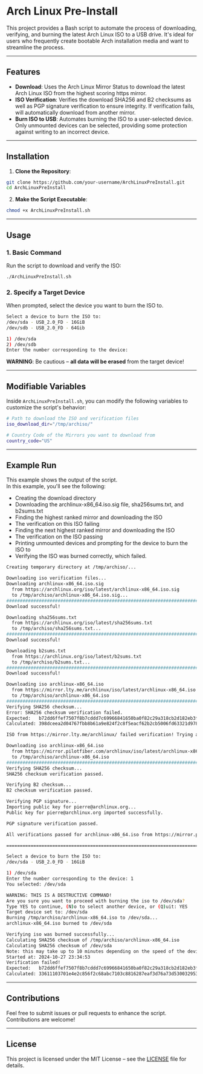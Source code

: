 # Arch Linux Pre-Install

This project provides a Bash script to automate the process of downloading, verifying, and burning the latest Arch Linux ISO to a USB drive. It's ideal for users who frequently create bootable Arch installation media and want to streamline the process.

---

## Features
- **Download**: Uses the Arch Linux Mirror Status to download the latest Arch Linux ISO from the highest scoring https mirror. 
- **ISO Verification**: Verifies the download SHA256 and B2 checksums as well as PGP signature verification to ensure integrity.  If verification fails, will automatically download from another mirror.
- **Burn ISO to USB**: Automates burning the ISO to a user-selected device.  Only unmounted devices can be selected, providing some protection against writing to an incorrect device. 
---

## Installation

1. **Clone the Repository**:
```bash
git clone https://github.com/your-username/ArchLinuxPreInstall.git
cd ArchLinuxPreInstall
```

2. **Make the Script Executable**:
```bash
chmod +x ArchLinuxPreInstall.sh
```
---

## Usage

### 1. Basic Command
   Run the script to download and verify the ISO:
```bash
./ArchLinuxPreInstall.sh
```

### 2. Specify a Target Device
   When prompted, select the device you want to burn the ISO to.
```bash
Select a device to burn the ISO to:
/dev/sda - USB_2.0_FD - 16GiB
/dev/sdb - USB_2.0_FD - 64Gib

1) /dev/sda
2) /dev/sdb
Enter the number corresponding to the device: 
```

**WARNING**: Be cautious – **all data will be erased** from the target device!

---

## Modifiable Variables

Inside `ArchLinuxPreInstall.sh`, you can modify the following variables to customize the script's behavior:

```bash
# Path to download the ISO and verification files
iso_download_dir="/tmp/archiso/"

# Country Code of the Mirrors you want to download from
country_code="US"
```
---

## Example Run
This example shows the output of the script.  
In this example, you'll see the following:
* Creating the download directory
* Downloading the archlinux-x86_64.iso.sig file, sha256sums.txt, and b2sums.txt
* Finding the highest ranked mirror and downloading the ISO
* The verification on this ISO failing
* Finding the next highest ranked mirror and downloading the ISO
* The verification on the ISO passing
* Printing unmounted devices and prompting for the device to burn the ISO to
* Verifying the ISO was burned correctly, which failed.

```bash
Creating temporary directory at /tmp/archiso/...

Downloading iso verification files...
Downloading archlinux-x86_64.iso.sig
  from https://archlinux.org/iso/latest/archlinux-x86_64.iso.sig
  to /tmp/archiso/archlinux-x86_64.iso.sig...
####################################################################################### 100.0%
Download successful!

Downloading sha256sums.txt
  from https://archlinux.org/iso/latest/sha256sums.txt
  to /tmp/archiso/sha256sums.txt...
####################################################################################### 100.0%
Download successful!

Downloading b2sums.txt
  from https://archlinux.org/iso/latest/b2sums.txt
  to /tmp/archiso/b2sums.txt...
####################################################################################### 100.0%
Download successful!

Downloading iso archlinux-x86_64.iso
  from https://mirror.lty.me/archlinux/iso/latest/archlinux-x86_64.iso
  to /tmp/archiso/archlinux-x86_64.iso
####################################################################################### 100.0%
Verifying SHA256 checksum...
Error: SHA256 checksum verification failed.
Expected:   b72dd6ffef7507f8b7cddd7c69966841650ba0f82c29a318cb2d182eb3fcb1db
Calculated: 398dceea2d04767fbb8b61a9e824f2c8f5eacf62b2cb5006fd63321d978d48bc

ISO from https://mirror.lty.me/archlinux/ failed verification! Trying another mirror...

Downloading iso archlinux-x86_64.iso
  from https://mirror.pilotfiber.com/archlinux/iso/latest/archlinux-x86_64.iso
  to /tmp/archiso/archlinux-x86_64.iso
####################################################################################### 100.0%
Verifying SHA256 checksum...
SHA256 checksum verification passed.

Verifying B2 checksum...
B2 checksum verification passed.

Verifying PGP signature...
Importing public key for pierre@archlinux.org...
Public key for pierre@archlinux.org imported successfully.

PGP signature verification passed.

All verifications passed for archlinux-x86_64.iso from https://mirror.pilotfiber.com/archlinux/.

============================================================================

Select a device to burn the ISO to:
/dev/sda - USB_2.0_FD - 16GiB

1) /dev/sda
Enter the number corresponding to the device: 1
You selected: /dev/sda

WARNING: THIS IS A DESTRUCTIVE COMMAND!
Are you sure you want to proceed with burning the iso to /dev/sda?
Type YES to continue, (N)o to select another device, or (Q)uit: YES
Target device set to: /dev/sda
Burning /tmp/archiso/archlinux-x86_64.iso to /dev/sda...
archlinux-x86_64.iso burned to /dev/sda

Verifying iso was burned successfully...
Calculating SHA256 checksum of /tmp/archiso/archlinux-x86_64.iso
Calculating SHA256 checksum of /dev/sda
Note: this may take up to 10 minutes depending on the speed of the device.
Started at: 2024-10-27 23:34:53
Verification failed!
Expected:   b72dd6ffef7507f8b7cddd7c69966841650ba0f82c29a318cb2d182eb3fcb1db
Calculated: 33611103701e4e2c856f2c68abc7103c8816287eaf3d76a73d53003295372678
```
---

## Contributions

Feel free to submit issues or pull requests to enhance the script. Contributions are welcome!

---
## License

This project is licensed under the MIT License – see the [LICENSE](LICENSE) file for details.




